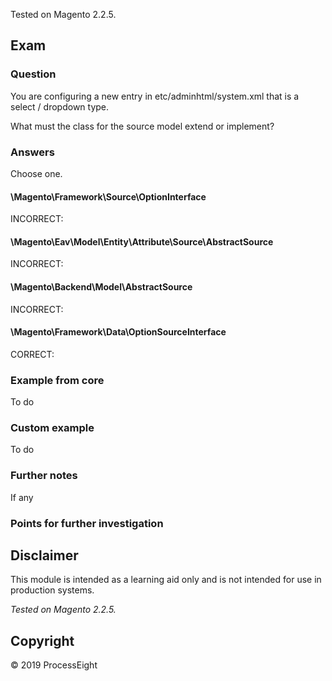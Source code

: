 Tested on Magento 2.2.5.

## Exam

### Question

You are configuring a new entry in etc/adminhtml/system.xml that is a select / dropdown type.

What must the class for the source model extend or implement?

### Answers

Choose one.

#### \Magento\Framework\Source\OptionInterface

INCORRECT: 

#### \Magento\Eav\Model\Entity\Attribute\Source\AbstractSource

INCORRECT: 

#### \Magento\Backend\Model\AbstractSource

INCORRECT:  

#### \Magento\Framework\Data\OptionSourceInterface

CORRECT:  

### Example from core
To do

### Custom example
To do

### Further notes
If any

### Points for further investigation

## Disclaimer
This module is intended as a learning aid only and is not intended for use in production systems.

_Tested on Magento 2.2.5._

## Copyright
&copy; 2019 ProcessEight
